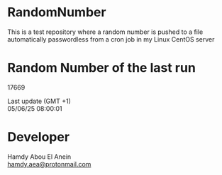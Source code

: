 # RandomNumber    
This is a test repository where a random number is pushed to a file automatically passwordless from a cron job in my Linux CentOS server    
# Random Number of the last run   
17669
      
Last update (GMT +1)    
05/06/25 08:00:01
# Developer    
Hamdy Abou El Anein   
hamdy.aea@protonmail.com
